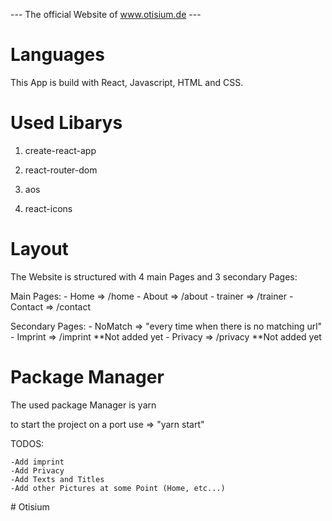 --- The official Website of www.otisium.de ---

# Languages

This App is build with React, Javascript, HTML and CSS.

# Used Libarys

1. create-react-app

2. react-router-dom

3. aos

4. react-icons

# Layout

The Website is structured with 4 main Pages and 3 secondary Pages:

Main Pages: - Home => /home - About => /about - trainer => /trainer - Contact => /contact

Secondary Pages: - NoMatch => "every time when there is no matching url" - Imprint => /imprint **Not added yet - Privacy => /privacy **Not added yet

# Package Manager

The used package Manager is yarn

to start the project on a port use => "yarn start"

TODOS:

    -Add imprint
    -Add Privacy
    -Add Texts and Titles
    -Add other Pictures at some Point (Home, etc...)
#   O t i s i u m  
 